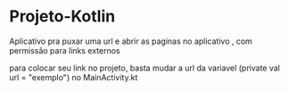 # Projeto-Kotlin
Aplicativo pra puxar uma url e abrir as paginas no aplicativo , com permissão para links externos

para colocar seu link no projeto, basta mudar a url da variavel (private val url = "exemplo") no MainActivity.kt
